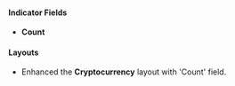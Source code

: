 
#### Indicator Fields
- **Count**

#### Layouts
- Enhanced the **Cryptocurrency** layout with 'Count' field.
